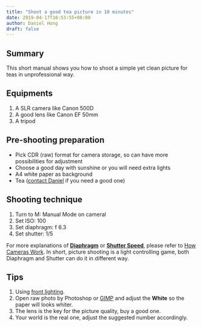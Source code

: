 ```yaml
---
title: "Shoot a good tea picture in 10 minutes"
date: 2019-04-17T16:53:55+08:00
author: Daniel Hong
draft: false
---
```


## Summary
This short manual shows you how to shoot a simple yet clean picture for teas in unprofessional way.

## Equipments

1. A SLR camera like Canon 500D
2. A good lens like Canon EF 50mm
3. A tripod

## Pre-shooting preparation

+ Pick CDR (raw) format for camera storage, so can have more possibilities for adjustment
+ Choose a good day with sunshine or you will need extra lights
+ A4 white paper as background
+ Tea ([contact Daniel](/) if you need a good one)

## Shooting technique

1. Turn to M: Manual Mode on cameral
2. Set ISO: 100
3. Set diaphragm: f 6.3 
4. Set shutter: 1/5

For more explanations of **[Diaphragm](http://camera-wiki.org/wiki/Diaphragm)** or **[Shutter Speed](http://camera-wiki.org/wiki/Shutter_speed)**, please refer to [How Cameras Work](https://electronics.howstuffworks.com/camera4.htm). In short, picture shooting is a light controlling game, both Diaphragm and Shutter can do it in different way.

## Tips

1. Using [front lighting](http://www.digital-photo-secrets.com/tip/2627/front-light-vs-side-light-vs-back-light/).
2. Open raw photo by Photoshop or [GIMP](https://gimp.org/) and adjust the **White** so the paper will looks whiter.
3. The lens is the key for the picture quality, buy a good one.
4. Your world is the real one, adjust the suggested number accordingly.
